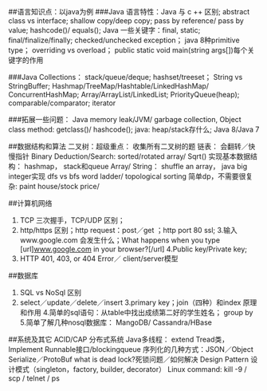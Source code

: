 ##语言知识点：以java为例
###Java 语言特性：Java 与 c ++ 区别;
abstract class vs interface;
shallow copy/deep copy;
pass by reference/ pass by value;
hashcode()/ equals();
Java 一些关键字：final, static;
final/finalize/finally;
checked/unchecked exception；
java 8种primitive type；
overriding vs overload；
public static void main(string args[])每个关键字的作用

###Java Collections：
stack/queue/deque;
hashset/treeset；
String vs StringBuffer;
Hashmap/TreeMap/Hashtable/LinkedHashMap/ ConcurrentHashMap;
Array/ArrayList/LinkedList;
PriorityQueue(heap);
comparable/comparator; iterator


###拓展一些问题： Java memory leak/JVM/ garbage collection,  Object class method: getclass()/ hashcode(); java: heap/stack存什么; Java 8/Java 7

##数据结构和算法
	二叉树：超级重点： 收集所有二叉树的题
	链表： 会翻转／快慢指针
	Binary Deduction/Search: sorted/rotated array/ Sqrt()
	实现基本数据结构： hashmap， stack和queue
	Array/ String： shuffle an array， java big integer实现
	dfs vs bfs  word ladder/ topological  sorting
	 简单dp，不需要很复杂: paint house/stock price/


##计算机网络
1. TCP 三次握手，TCP/UDP 区别；
2.  http/https 区别；http request：post／get ；http port 80 ssl;
3.输入www.google.com 会发生什么；What happens when you type [url]www.google.com in your browser?[/url]
4.Public key/Private key;
5. HTTP 401, 403, or 404 Error／ client/server模型


##数据库
1. SQL vs NoSql 区别
2. select／update／delete／insert
3.primary key；join（四种）和index 原理和作用
4.简单的sql语句：从table中找出成绩第二好的学生姓名； group by
5.简单了解几种nosql数据库： MangoDB/ Cassandra/HBase


##系统及其它
ACID/CAP 分布式系统
Java多线程： extend Tread类，Implement Runnable接口/blockingqueue
序列化的几种方式：JSON／Object Serialize／ProtoBuf
what is dead lock?死锁问题／如何解决
Design Pattern 设计模式（singleton，factory, builder, decorator）
Linux command: kill -9   / scp / telnet / ps
